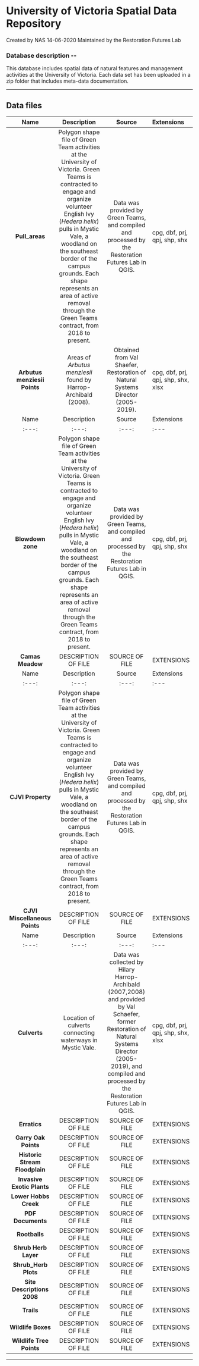 # University of Victoria Spatial Data Repository

Created by NAS 14-06-2020
Maintained by the Restoration Futures Lab

### Database description --

This database includes spatial data of natural features and management activities at the University of Victoria. Each data set has been uploaded in a zip folder that includes meta-data documentation.

*** 

## Data files

| Name | Description | Source | Extensions |
| :---: | :---: | :---: | :--- |
| <b>Pull_areas</b> | Polygon shape file of Green Team activities at the University of Victoria. Green Teams is contracted to engage and organize volunteer English Ivy (<i>Hedera helix</i>) pulls in Mystic Vale, a woodland on the southeast border of the campus grounds. Each shape represents an area of active removal through the Green Teams contract, from 2018 to present. | Data was provided by Green Teams, and compiled and processed by the Restoration Futures Lab in QGIS. | cpg, dbf, prj, qpj, shp, shx |
| <b>Arbutus menziesii Points</b> | Areas of <i>Arbutus menziesii</i> found by Harrop-Archibald (2008). | Obtained from Val Shaefer, Restoration of Natural Systems Director (2005-2019). | cpg, dbf, prj, qpj, shp, shx, xlsx | 
| Name | Description | Source | Extensions |
| :---: | :---: | :---: | :--- |
| <b>Blowdown zone</b> | Polygon shape file of Green Team activities at the University of Victoria. Green Teams is contracted to engage and organize volunteer English Ivy (<i>Hedera helix</i>) pulls in Mystic Vale, a woodland on the southeast border of the campus grounds. Each shape represents an area of active removal through the Green Teams contract, from 2018 to present. | Data was provided by Green Teams, and compiled and processed by the Restoration Futures Lab in QGIS. | cpg, dbf, prj, qpj, shp, shx |
| <b>Camas Meadow</b> | DESCRIPTION OF FILE | SOURCE OF FILE | EXTENSIONS | 
| Name | Description | Source | Extensions |
| :---: | :---: | :---: | :--- |
| <b>CJVI Property</b> | Polygon shape file of Green Team activities at the University of Victoria. Green Teams is contracted to engage and organize volunteer English Ivy (<i>Hedera helix</i>) pulls in Mystic Vale, a woodland on the southeast border of the campus grounds. Each shape represents an area of active removal through the Green Teams contract, from 2018 to present. | Data was provided by Green Teams, and compiled and processed by the Restoration Futures Lab in QGIS. | cpg, dbf, prj, qpj, shp, shx |
| <b>CJVI Miscellaneous Points</b> | DESCRIPTION OF FILE | SOURCE OF FILE | EXTENSIONS | 
| Name | Description | Source | Extensions |
| :---: | :---: | :---: | :--- |
| <b>Culverts</b> | Location of culverts connecting waterways in Mystic Vale. | Data was collected by Hilary Harrop-Archibald (2007,2008) and provided by Val Schaefer, former Restoration of Natural Systems Director (2005-2019), and compiled and processed by the Restoration Futures Lab in QGIS. | cpg, dbf, prj, qpj, shp, shx, xlsx |
| <b>Erratics</b> | DESCRIPTION OF FILE | SOURCE OF FILE | EXTENSIONS | 
| <b>Garry Oak Points</b> | DESCRIPTION OF FILE | SOURCE OF FILE | EXTENSIONS | 
| <b>Historic Stream Floodplain</b> | DESCRIPTION OF FILE | SOURCE OF FILE | EXTENSIONS | 
| <b>Invasive Exotic Plants</b> | DESCRIPTION OF FILE | SOURCE OF FILE | EXTENSIONS | 
| <b>Lower Hobbs Creek</b> | DESCRIPTION OF FILE | SOURCE OF FILE | EXTENSIONS | 
| <b>PDF Documents</b> | DESCRIPTION OF FILE | SOURCE OF FILE | EXTENSIONS | 
| <b>Rootballs</b> | DESCRIPTION OF FILE | SOURCE OF FILE | EXTENSIONS | 
| <b>Shrub Herb Layer</b> | DESCRIPTION OF FILE | SOURCE OF FILE | EXTENSIONS | 
| <b>Shrub_Herb Plots</b> | DESCRIPTION OF FILE | SOURCE OF FILE | EXTENSIONS | 
| <b>Site Descriptions 2008</b> | DESCRIPTION OF FILE | SOURCE OF FILE | EXTENSIONS | 
| <b>Trails</b> | DESCRIPTION OF FILE | SOURCE OF FILE | EXTENSIONS | 
| <b>Wildlife Boxes</b> | DESCRIPTION OF FILE | SOURCE OF FILE | EXTENSIONS | 
| <b>Wildlife Tree Points</b> | DESCRIPTION OF FILE | SOURCE OF FILE | EXTENSIONS | 
*** 